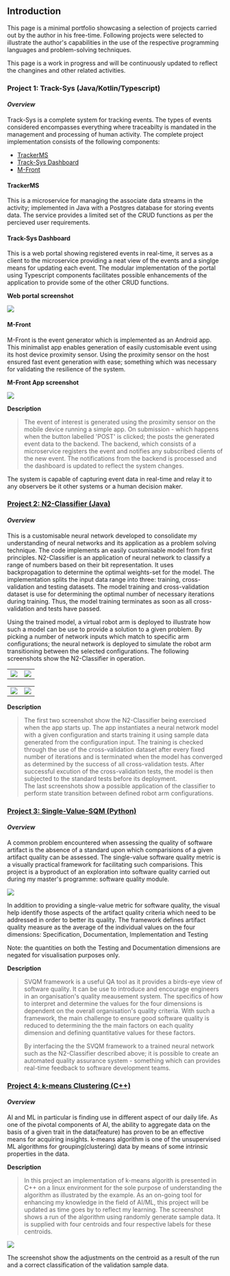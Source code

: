 ## Introduction

This page is a minimal portfolio showcasing a selection of projects carried out by the author in his free-time. 
Following projects were selected to illustrate the author's capabilities in the use of the respective programming 
languages and problem-solving techniques.

This page is a work in progress and will be continuously updated to reflect the changines and other related activities. 

### Project 1: Track-Sys (Java/Kotlin/Typescript)  
#### _Overview_
Track-Sys is a complete system for tracking events. The types of events considered encompasses everything where traceabilty is mandated in the management and processing of human activity. The complete project implementation consists of the following components: 
 - [TrackerMS](https://github.com/Pendo720/TrackerMS)
 - [Track-Sys Dashboard](https://github.com/Pendo720/Track-Sys-Dashboard) 
 - [M-Front](https://github.com/Pendo720/M-Front)

#### TrackerMS ####
This is a microservice for managing the associate data streams in the activity; implemented in Java with a Postgres database for storing events data. The service provides a limited set of the CRUD functions as per the percieved user requirements.  

#### Track-Sys Dashboard ####
This is a web portal showing registered events in real-time, it serves as a client to the microservice providing a neat view of the events and a singlge means for updating each event. The modular implementation of the portal using Typescript components facilitates possible enhancements of the application to provide some of the other CRUD functions.

**Web portal screenshot**

![](/gh-images/wfront.png)


#### M-Front ####

M-Front is the event generator which is implemented as an Android app.  This minimalist app enables generation of easily customisable event using its host device proximity sensor. Using the proximity sensor on the host ensured fast event generation with ease; something which was necessary for validating the resilience of the system.

**M-Front App screenshot**

![](/gh-images/mfront.png)

**Description**
>   The event of interest is generated using the proximity sensor on the mobile device running a simple app. On submission - which happens when the button labelled 'POST' 
>   is clicked; the posts the generated event data to the backend. The backend, which consists of a microservice registers the event and notifies any subscribed clients of the new event. 
>   The notifications from the backend is processed and the dashboard is updated to reflect the system changes.
>   
The system is capable of capturing event data in real-time and relay it to any observers be it other systems or a human decision maker. 
 
 
### [Project 2: N2-Classifier (Java)](https://github.com/Pendo720/nn-fp)  
#### _Overview_
This is a customisable neural network developed to consolidate my understanding of neural networks and its application as a problem solving technique. The code implements
an easily customisable model from first principles. N2-Classifier is an application of neural network to classify a range of numbers based on their bit representation. It uses backpropagation to determine the optimal weights-set for the model. The implementation splits the input data range into three: training, cross-validation and testing datasets.
The model training and cross-validation dataset is use for determining the optimal number of necessary iterations during training. Thus, the model training terminates 
as soon as all cross-validation and tests have passed.

Using the trained model, a virtual robot arm is deployed to illustrate how such a model can be use to provide a solution to a given problem. By picking a number of 
network inputs which match to specific arm configurations; the neural network is deployed to simulate the robot arm transitioning between the selected configurations.
The following screenshots show the N2-Classifier in operation.

|      |      |
|:----:|:----:|
| ![](/gh-images/Screenshot_0.png) | ![](/gh-images/Screenshot_01.png) |

|      |      |
|:----:|:----:|
| ![](/gh-images/screenshot_21.png) | ![](/gh-images/screenshot_20.png) |

**Description**
> The first two screenshot show the N2-Classifier being exercised when the app starts up. The app instantiates a neural network model with a given configuration and starts training it using sample data generated from the configuration input. The training is checked through the use of the cross-validation dataset after every fixed number of iterations and is terminated when the model has converged as determined by the success of all cross-validation tests. After successful excution of the cross-validation tests, the model is then subjected to the standard tests before its deployment.     
> The last screenshots show a possible application of the classifier to perform state transition between defined robot arm configurations.
> 

### [Project 3: Single-Value-SQM (Python)](https://github.com/Pendo720/svsqm)  
#### _Overview_
A common problem encountered when assessing the quality of software artifact is the absence of a standard
upon which comparisions of a given artifact quality can be assessed. The single-value software quality metric is a visually 
practical framework for facilitating such comparisions. This project is a byproduct of an exploration into software quality carried out during my master's 
programme: software quality module. 

 ![](/gh-images/svsqm_graph.png)

In addition to providing a single-value metric for software quality, the visual help identify those aspects of the artifact quality criteria which need to be addressed in order to better its quality. The framework defines artifact quality measure as the average of the individual values on the four dimensions: Specification, Documentation, Implementation and Testing

Note: the quantities on both the Testing and Documentation dimensions are negated for visualisation purposes only.

**Description**
> SVQM framework is a useful QA tool as it provides a birds-eye view of software quality. It can be use to introduce and encourage engineers in 
> an organisation's quality meausement system. The specifics of how to interpret and determine the values for the four dimensions is dependent on 
> the overall organisation's quality criteria. With such a framework, the main challenge to ensure good software quality is reduced to determining the
> the main factors on each quality dimension and defining quantitative values for these factors.
> 
> By interfacing the the SVQM framework to a trained neural network such as the N2-Classifier described above; it is possible to create an automated quality assurance 
> system - something which can provides real-time feedback to software development teams.

   
### [Project 4: k-means Clustering (C++)](https://github.com/Pendo720/kmeans-fp)  
#### _Overview_
AI and ML in particular is finding use in different aspect of our daily life. As one of the pivotal 
components of AI, the ability to aggregate data on the basis of a given trait in the data(feature) has 
proven to be an effective means for acquiring insights. k-means algorithm is one of the unsupervised 
ML algorithms for grouping(clustering) data by means of some intrinsic properties in the data.

**Description** 
> In this project an implementation of k-means algorith is presented in C++ on a linux environment for the sole purpose of understanding the algorithm as illustrated by the
> example. As an on-going tool for enhancing my knowledge in the field of AI/ML, this project will be updated as time goes by to reflect my learning.
> The screenshot shows a run of the algorithm using randomly generate sample data. It is supplied with four centroids and four respective labels for these centroids.
> 

![](/gh-images/kmeans_run.PNG)
 
The screenshot show the adjustments on the centroid as a result of the run and a correct classification of the validation sample data.
 

